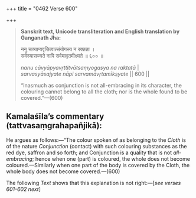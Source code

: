 +++
title = "0462 Verse 600"

+++
> **Sanskrit text, Unicode transliteration and English translation by Ganganath Jha:** 
>
> ननु चाव्याप्यवृत्तित्वात्संयोगस्य न रक्तता ।  
> सर्वस्यासज्यते नापि सर्वमावृतमीक्ष्यते ॥ ६०० ॥ 
>
> *nanu cāvyāpyavṛttitvātsaṃyogasya na raktatā* \|  
> *sarvasyāsajyate nāpi sarvamāvṛtamīkṣyate* \|\| 600 \|\| 
>
> “Inasmuch as conjunction is not all-embracing in its character, the colouring cannot belong to all the cloth; nor is the whole found to be covered.”—(600)



## Kamalaśīla’s commentary (tattvasaṃgrahapañjikā):

He argues as follows:—“The colour spoken of as belonging to the *Cloth* is of the nature *Conjunction* (contact) with such colouring substances as the red dye, saffron and so forth; and Conjunction is a quality that is not *all-embracing*; hence when one (part) is coloured, the whole does not become coloured.—Similarly when one part of the body is covered by the Cloth, the whole body does not become covered.—(600)

The following *Text* shows that this explanation is not right:—[*see verses 601-602 next*]


